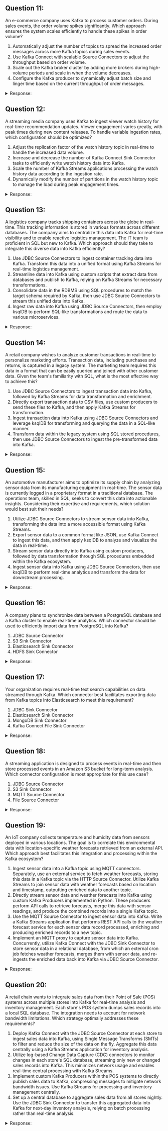 ## Question 11:
An e-commerce company uses Kafka to process customer orders. During sales events, the order volume spikes significantly. Which approach ensures the system scales efficiently to handle these spikes in order volume?

1. Automatically adjust the number of topics to spread the increased order messages across more Kafka topics during sales events.
2. Use Kafka Connect with scalable Source Connectors to adjust the throughput based on order volume.
3. Scale out the Kafka broker cluster by adding more brokers during high-volume periods and scale in when the volume decreases.
4. Configure the Kafka producer to dynamically adjust batch size and linger time based on the current throughput of order messages.

<details>
<summary>Response:</summary> 

The correct answer is **3. Scale out the Kafka broker cluster by adding more brokers during high-volume periods and scale in when the volume decreases.**

</details>

## Question 12:

A streaming media company uses Kafka to ingest viewer watch history for real-time recommendation updates. Viewer engagement varies greatly, with peak times during new content releases. To handle variable ingestion rates, which configuration should be optimized?

1. Adjust the replication factor of the watch history topic in real-time to handle the increased data volume.
2. Increase and decrease the number of Kafka Connect Sink Connector tasks to efficiently write watch history data into Kafka.
3. Scale the number of Kafka Streams applications processing the watch history data according to the ingestion rate.
4. Dynamically modify the number of partitions in the watch history topic to manage the load during peak engagement times.

<details>
<summary>Response:</summary> 

**Correct Answer:** 3. Scale the number of Kafka Streams applications processing the watch history data according to the ingestion rate.

**Explanation:**

Kafka Streams applications are responsible for processing data from Kafka topics in real-time. By scaling the number of Kafka Streams application instances, the company can adjust the processing capacity to match the variable ingestion rates, especially during peak times.

Key benefits of this approach:
- Scaling up during high engagement ensures that the system can handle increased data volumes without latency.
- Scaling down during low engagement periods optimizes resource utilization and reduces costs.
- This method allows for dynamic adjustment based on processing load rather than modifying Kafka's underlying configurations, which can be more complex and less responsive to real-time fluctuations.

**Why other options are less suitable:**

1. Adjusting the replication factor in real-time is not practical and does not directly address the issue of variable ingestion rates. Replication factor affects data redundancy and fault tolerance, not processing capacity.
2. Kafka Connect Sink Connectors are used to export data from Kafka to external systems, not for ingesting data into Kafka. This option is not relevant for the given scenario of ingesting viewer watch history.
3. Dynamically modifying the number of partitions is operationally complex and can cause data rebalancing issues. It's not recommended to change partition counts frequently in response to fluctuating loads.



The correct answer is **2. Increase and decrease the number of Kafka Connect Sink Connector tasks to efficiently write watch history data into Kafka.**

</details>

## Question 13:
A logistics company tracks shipping containers across the globe in real-time. This tracking information is stored in various formats across different databases. The company aims to centralize this data into Kafka for real-time visibility and to enable reactive logistics management. The IT team is proficient in SQL but new to Kafka. Which approach should they take to integrate this diverse data into Kafka efficiently?

1. Use JDBC Source Connectors to ingest container tracking data into Kafka. Transform this data into a unified format using Kafka Streams for real-time logistics management.
2. Streamline data into Kafka using custom scripts that extract data from databases and publish to Kafka, relying on Kafka Streams for necessary transformations.
3. Consolidate data in the RDBMS using SQL procedures to match the target schema required by Kafka, then use JDBC Source Connectors to stream this unified data into Kafka.
4. Ingest raw data into Kafka using JDBC Source Connectors, then employ ksqlDB to perform SQL-like transformations and route the data to various microservices.

<details>
<summary>Response:</summary> 

The correct answer is **4. Ingest raw data into Kafka using JDBC Source Connectors, then employ ksqlDB to perform SQL-like transformations and route the data to various microservices.**

</details>

## Question 14:
A retail company wishes to analyze customer transactions in real-time to personalize marketing efforts. Transaction data, including purchases and returns, is captured in a legacy system. The marketing team requires this data in a format that can be easily queried and joined with other customer data. Given the team's familiarity with SQL, what is the most effective way to achieve this?

1. Use JDBC Source Connectors to ingest transaction data into Kafka, followed by Kafka Streams for data transformation and enrichment.
2. Directly export transaction data to CSV files, use custom producers to send these files to Kafka, and then apply Kafka Streams for transformation.
3. Ingest transaction data into Kafka using JDBC Source Connectors and leverage ksqlDB for transforming and querying the data in a SQL-like manner.
4. Transform data within the legacy system using SQL stored procedures, then use JDBC Source Connectors to ingest the pre-transformed data into Kafka.

<details>
<summary>Response:</summary> 

The correct answer is **3. Ingest transaction data into Kafka using JDBC Source Connectors and leverage ksqlDB for transforming and querying the data in a SQL-like manner.**

</details>

## Question 15:
An automotive manufacturer aims to optimize its supply chain by analyzing sensor data from its manufacturing equipment in real-time. The sensor data is currently logged in a proprietary format in a traditional database. The operations team, skilled in SQL, seeks to convert this data into actionable insights. Considering their expertise and requirements, which solution would best suit their needs?

1. Utilize JDBC Source Connectors to stream sensor data into Kafka, transforming the data into a more accessible format using Kafka Streams.
2. Export sensor data to a common format like JSON, use Kafka Connect to ingest this data, and then apply ksqlDB to analyze and visualize the data in real-time.
3. Stream sensor data directly into Kafka using custom producers, followed by data transformation through SQL procedures embedded within the Kafka ecosystem.
4. Ingest sensor data into Kafka using JDBC Source Connectors, then use ksqlDB to perform real-time analytics and transform the data for downstream processing.

<details>
<summary>Response:</summary> 

The correct answer is **4. Ingest sensor data into Kafka using JDBC Source Connectors, then use ksqlDB to perform real-time analytics and transform the data for downstream processing.**

</details>

## Question 16:
A company plans to synchronize data between a PostgreSQL database and a Kafka cluster to enable real-time analytics. Which connector should be used to efficiently import data from PostgreSQL into Kafka?

1. JDBC Source Connector
2. S3 Sink Connector
3. Elasticsearch Sink Connector
4. HDFS Sink Connector

<details>
<summary>Response:</summary> 

The correct answer is **1. JDBC Source Connector.**

**Explanation:**
- **1. JDBC Source Connector**: Correct choice. The JDBC Source Connector is designed to pull data from relational databases like PostgreSQL into Kafka topics, making it suitable for real-time data synchronization and analytics.
- **2. S3 Sink Connector**: Incorrect for this use case. This connector is used to export data from Kafka topics into AWS S3, not for importing data from databases into Kafka.
- **3. Elasticsearch Sink Connector**: Also incorrect for the scenario. While useful for exporting data from Kafka to Elasticsearch for search and analytics, it does not facilitate data import from PostgreSQL to Kafka.
- **4. HDFS Sink Connector**: Not applicable here. This connector exports data from Kafka to HDFS (Hadoop Distributed File System), and does not support importing data from PostgreSQL into Kafka.

</details>

## Question 17:
Your organization requires real-time text search capabilities on data streamed through Kafka. Which connector best facilitates exporting data from Kafka topics into Elasticsearch to meet this requirement?

1. JDBC Sink Connector
2. Elasticsearch Sink Connector
3. MongoDB Sink Connector
4. Kafka Connect File Sink Connector

<details>
<summary>Response:</summary> 

The correct answer is **2. Elasticsearch Sink Connector.**

**Explanation:**
- **1. JDBC Sink Connector**: Incorrect for this requirement. Primarily used for moving data from Kafka to relational databases, not suitable for integration with Elasticsearch for text search.
- **2. Elasticsearch Sink Connector**: Perfect fit. This connector is specifically designed to export data from Kafka topics directly into Elasticsearch, enabling powerful search and analytics capabilities on the streamed data.
- **3. MongoDB Sink Connector**: Incorrect. While MongoDB offers text search capabilities, this connector focuses on exporting data to MongoDB, not Elasticsearch.
- **4. Kafka Connect File Sink Connector**: Incorrect. This connector writes data from Kafka topics to the file system and does not integrate with Elasticsearch or support text search functionalities directly.

</details>

## Question 18:
A streaming application is designed to process events in real-time and then store processed events in an Amazon S3 bucket for long-term analysis. Which connector configuration is most appropriate for this use case?

1. JDBC Source Connector
2. S3 Sink Connector
3. MQTT Source Connector
4. File Source Connector

<details>
<summary>Response:</summary> 

The correct answer is **2. S3 Sink Connector.**

**Explanation:**
- **1. JDBC Source Connector**: Incorrect. This connector is used for importing data from relational databases into Kafka, not for storing data into S3.
- **2. S3 Sink Connector**: Correct. Specifically designed for exporting data from Kafka topics into Amazon S3, this connector supports both the requirement for long-term storage and efficient data analysis.
- **3. MQTT Source Connector**: Incorrect. This connector is utilized for ingesting data from MQTT-enabled devices into Kafka and does not facilitate data export to S3.
- **4. File Source Connector**: Incorrect. It's used for reading data from files into Kafka topics, not for writing or storing data into Amazon S3 from Kafka.

</details>

## Question 19:
An IoT company collects temperature and humidity data from sensors deployed in various locations. The goal is to correlate this environmental data with location-specific weather forecasts retrieved from an external API. Which approach best facilitates this integration and processing within the Kafka ecosystem?

1. Ingest sensor data into a Kafka topic using MQTT connectors. Separately, use an external service to fetch weather forecasts, storing this data in a Kafka topic via the HTTP Source Connector. Utilize Kafka Streams to join sensor data with weather forecasts based on location and timestamp, outputting enriched data to another topic.
2. Directly stream sensor data and weather forecasts into Kafka using custom Kafka Producers implemented in Python. These producers perform API calls to retrieve forecasts, merge this data with sensor readings, and produce the combined records into a single Kafka topic.
3. Use the MQTT Source Connector to ingest sensor data into Kafka. Write a Kafka Streams application that performs REST API calls to the weather forecast service for each sensor data record processed, enriching and producing enriched records to a new topic.
4. Implement an MQTT proxy to capture sensor data into Kafka. Concurrently, utilize Kafka Connect with the JDBC Sink Connector to store sensor data in a relational database, from which an external cron job fetches weather forecasts, merges them with sensor data, and re-ingests the enriched data back into Kafka via JDBC Source Connector.

<details>
<summary>Response:</summary> 

The correct answer is **1. Ingest sensor data into a Kafka topic using MQTT connectors. Separately, use an external service to fetch weather forecasts, storing this data in a Kafka topic via the HTTP Source Connector. Utilize Kafka Streams to join sensor data with weather forecasts based on location and timestamp, outputting enriched data to another topic.**

**Explanation:**
- **1.** Correct. This approach leverages the strengths of Kafka's ecosystem for real-time data integration and processing. MQTT connectors efficiently ingest sensor data, while the HTTP Source Connector handles external API data. Kafka Streams then enables complex processing, such as joining data streams based on key attributes like location and time.
- **2.** While using custom producers allows for flexible data ingestion and preprocessing, it bypasses Kafka's robust and scalable data integration capabilities, such as fault tolerance and parallel processing provided by connectors and Kafka Streams.
- **3.** Integrating external API calls directly within a Kafka Streams application for each record can introduce significant latency and potential rate limit issues with the weather API, making it less efficient for enriching streaming data at scale.
- **4.** This method introduces unnecessary complexity and latency by cycling data through external systems and back into Kafka. It also fails to utilize Kafka's real-time streaming capabilities efficiently, such as stream processing for data enrichment without the need for intermediate storage.

</details>

## Question 20:
A retail chain wants to integrate sales data from their Point of Sale (POS) systems across multiple stores into Kafka for real-time analysis and inventory management. Each store's POS system dumps sales records into a local SQL database. The integration needs to account for network bandwidth limitations. Which strategy optimally addresses these requirements?

1. Deploy Kafka Connect with the JDBC Source Connector at each store to ingest sales data into Kafka, using Single Message Transforms (SMTs) to filter and reduce the size of the data on the fly. Aggregate this data centrally using a Kafka Streams application for inventory analysis.
2. Utilize log-based Change Data Capture (CDC) connectors to monitor changes in each store's SQL database, streaming only new or changed sales records into Kafka. This minimizes network usage and enables real-time central processing with Kafka Streams.
3. Implement custom Kafka Producers within the POS systems to directly publish sales data to Kafka, compressing messages to mitigate network bandwidth issues. Use Kafka Streams for processing and inventory management centrally.
4. Set up a central database to aggregate sales data from all stores nightly. Use the JDBC Sink Connector to transfer this aggregated data into Kafka for next-day inventory analysis, relying on batch processing rather than real-time analysis.

<details>
<summary>Response:</summary> 

The correct answer is **2. Utilize log-based Change Data Capture (CDC) connectors to monitor changes in each store's SQL database, streaming only new or changed sales records into Kafka. This minimizes network usage and enables real-time central processing with Kafka Streams.**

**Explanation:**
- **1.** While JDBC Source Connectors are capable of ingesting data into Kafka, using them without consideration for data volume and network bandwidth can lead to inefficiencies, especially in bandwidth-limited environments.
- **2.** Correct. CDC connectors are designed to efficiently capture and stream only the incremental changes (new or updated sales records), significantly reducing network bandwidth requirements and enabling effective real-time data integration and processing.
- **3.** Custom producers offer flexibility but require additional development and maintenance effort. Compressing messages addresses bandwidth concerns but doesn't reduce the volume of data sent as effectively as streaming only changes.
- **4.** This approach shifts towards batch processing, which does not meet the requirement for real-time analysis and fails to leverage

</details>
